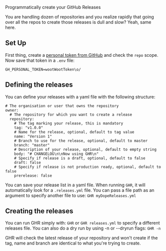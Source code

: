 Programmatically create your GitHub Releases

You are handling dozen of repositories and you realize rapidly that going over all the repos to create those releases is dull and slow?
Yeah, same here.

## Set Up

First thing, create a [personal token from GitHub](https://github.com/settings/tokens/new) and check the `repo` scope.
Now save that token in a `.env` file:
```
GH_PERSONAL_TOKEN=wootWootToken\o/
```

## Defining the releases

You can define your releases with a yaml file with the following structure:
```
# The organisation or user that owns the repository
owner:
  # The repository for which you want to create a release
  repository:
    # The tag marking your release, this is mandatory
    tag: "v1.0.0"
    # Name for the release, optional, default to tag value
    name: "Version 1"
    # Branch to use for the release, optional, default to master
    branch: "master"
    # Description of your release, optional, default to empty string
    body: "# CHANGELOG\n\nNow using GHR\n"
    # Specify if release is a draft, optional, default to false
    draft: false
    # Specify if release is not production ready, optional, default to false
    prerelease: false
```

You can save your release list in a yaml file.
When running `GHR`, it will automatically look for a `.releases.yml` file. You can pass a file path as an argument to specify another file to use: `GHR myDopeReleases.yml`

## Creating the releases

You can run GHR simply with: `GHR` or `GHR releases.yml` to specify a different releases file.
You can also do a dry run by using -n or --dryrun flags: `GHR -n`

GHR will check the latest release of your repository and won't create if the tag, name and branch are identical to what you're trying to create.
